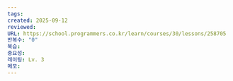 ```yaml
---
tags:
created: 2025-09-12
reviewed:
URL: https://school.programmers.co.kr/learn/courses/30/lessons/258705
반복수: "0"
복습:
중요성:
레이팅: Lv. 3
메모:
---
```

